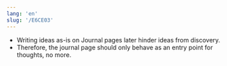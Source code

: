 ```yaml
---
lang: 'en'
slug: '/E6CE03'
---
```


- Writing ideas as-is on Journal pages later hinder ideas from discovery.
- Therefore, the journal page should only behave as an entry point for thoughts, no more.